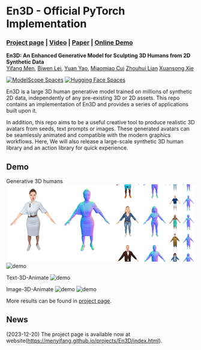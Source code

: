 # En3D - Official PyTorch Implementation

### [Project page](https://menyifang.github.io/projects/En3D/index.html) |  [Video](https://www.youtube.com/*****) | [Paper](https://arxiv.org/abs/coming_soon) | [Online Demo](****)

**En3D: An Enhanced Generative Model for Sculpting 3D Humans from 2D Synthetic Data**<br>
[Yifang Men](https://menyifang.github.io/), 
[Biwen Lei](mailto:biwen.lbw@alibaba-inc.com), 
[Yuan Yao](mailto:yaoy92@gmail.com), 
[Miaomiao Cui](mailto:miaomiao.cmm@alibaba-inc.com) 
[Zhouhui Lian](https://www.icst.pku.edu.cn/zlian/) 
[Xuansong Xie](https://scholar.google.com/citations?user=M0Ei1zkAAAAJ&hl=en)<br>

[![ModelScope Spaces](
https://img.shields.io/badge/ModelScope-Studios-blue)](https:***)
[![Hugging Face Spaces](https://img.shields.io/badge/%F0%9F%A4%97%20Hugging%20Face-Spaces-blue)](https://huggingface.co/spaces/***/****)

En3D is a large 3D human generative model trained on millions of synthetic 2D data, independently of any pre-existing 3D or 2D assets. 
This repo contains an implementation of En3D and provides a series of applications built upon it.

In addition, this repo aims to be a useful creative tool to produce realistic 3D avatars from seeds, text prompts or images. These generated avatars can be seamlessly animated and compatible with the modern graphics workflows. Here, We will also release a large-scale synthetic 3D human library and an action library for quick experience.


## Demo

Generative 3D humans
![demo](assets/demo_3dgen.png)
![demo](assets/demo_anim.gif)


Text-3D-Animate
![demo](assets/demo_text.gif)


Image-3D-Animate
![demo](assets/demo_image.gif)
![demo](assets/demo_image2.gif)

More results can be found in [project page](https://menyifang.github.io/projects/En3D/index.html).


## News
(2023-12-20) The project page is available now at website(https://menyifang.github.io/projects/En3D/index.html).




